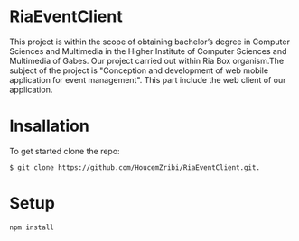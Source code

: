 # RiaEventClient
  This project is within the scope of obtaining bachelor’s degree in Computer Sciences and
Multimedia in the Higher Institute of Computer Sciences and Multimedia of Gabes.
Our project carried out within Ria Box organism.The subject of the project is "Conception
and development of web mobile application for event management".
This part include the web client of our application.
# Insallation
  To get started clone the repo:

    $ git clone https://github.com/HoucemZribi/RiaEventClient.git.

# Setup 
    npm install 
